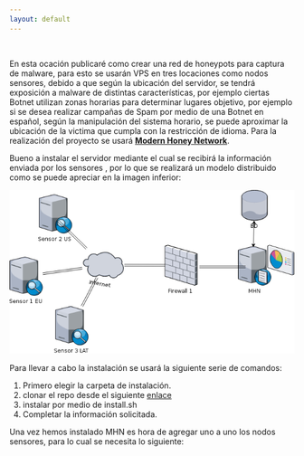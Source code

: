 ```yaml
---
layout: default
---
```


<br>

En esta ocación publicaré como crear una red de honeypots para captura de malware,
para esto se usarán VPS en tres locaciones como nodos sensores, debido a que
según la ubicación del servidor, se tendrá exposición a malware de distintas características,
por ejemplo ciertas Botnet utilizan zonas horarias para determinar lugares objetivo, por
ejemplo si se desea realizar campañas de Spam por medio de una Botnet en español, según
la manipulación del sistema horario, se puede aproximar la ubicación de la victima que
cumpla con la restricción de idioma. Para la realización del proyecto se usará
[**Modern Honey Network**](https://github.com/threatstream/mhn).

Bueno a instalar el servidor mediante el cual se recibirá la información enviada por los sensores
, por lo que se realizará un modelo distribuido como se puede apreciar en la imagen inferior:

![](/assets/img/network.png)

Para llevar a cabo la instalación se usará la siguiente serie de comandos:

1.  Primero elegir la carpeta de instalación.
2.  clonar el repo desde el siguiente  [enlace](https://github.com/threatstream/mhn.git)
3.  instalar por medio de install.sh
4.  Completar la información solicitada.

Una vez hemos instalado MHN es hora de agregar uno a uno los nodos sensores, para lo cual se
necesita lo siguiente:
